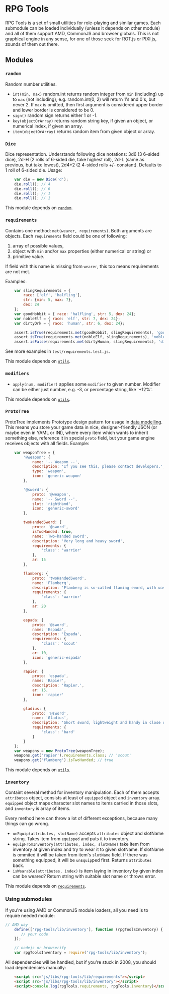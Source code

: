 # RPG Tools

RPG Tools is a set of small utilities for role-playing and similar games. Each submodule can be loaded individually (unless it depends on other module) and all of them support AMD, CommonJS and browser globals. This is not graphical engine in any sense, for one of those seek for ROT.js or PIXI.js, zounds of them out there.

## Modules

### `random`

Random number utilities.

* `int(min, max)` random.int returns random integer from `min` (including) up to `max` (not including), e.g. random.int(0, 2) will return 1's and 0's, but never 2. If `max` is omitted, then first argument is considered upper border and lower border is considered to be 0.
* `sign()` random.sign returns either 1 or -1.
* `key(objectOrArray)` returns random string key, if given an object, or numerical index, if given an array.
* `item(objectOrArray)` returns random item from given object or array.

### `Dice`

Dice representation. Understands following dice notations: 3d6 (3 6-sided dice), 2d-H (2 rolls of 6-sided die, take highest roll), 2d-L (same as previous, but take lowest), 2d4+2 (2 4-sided rolls +/- constant). Defaults to 1 roll of 6-sided die. Usage:

```js
    var die = new Dice('d');
    die.roll(); // 4
    die.roll(); // 6
    die.roll(); // 1
    die.roll(); // 1
```

This module depends on [`random`](#random).

### `requirements`

Contains one method: `met(wearer, requirements)`. Both arguments are objects. Each `requirements` field could be one of following:

1. array of possible values,
2. object with `min` and/or `max` properties (either numerical or string) or
3. primitive value.

If field with this name is missing from `wearer`, this too means requirements are not met.

Examples:

```js
    var slingRequirements = {
        race: ['elf', 'halfling'],
        str: {min: 5, max: 7},
        dex: 24
    };
    var goodHobbit = { race: 'halfling', str: 5, dex: 24};
    var nobleElf = { race: 'elf', str: 7, dex: 24};
    var dirtyOrk = { race: 'human', str: 6, dex: 24};

    assert.isTrue(requirements.met(goodHobbit, slingRequirements), 'good hobbit');
    assert.isTrue(requirements.met(nobleElf, slingRequirements), 'noble elf');
    assert.isFalse(requirements.met(dirtyHuman, slingRequirements), 'dirty ork');
```

See more examples in `test/requirements.test.js`.

This module depends on [`utils`](#utils).

### `modifiers`

* `apply(num, modifier)` applies some `modifier` to given number. Modifier can be either just number, e.g. -3, or percentage string, like '+12%'.

This module depends on [`utils`](#utils).

### `ProtoTree`

ProtoTree implements Prototype design pattern for usage in [data modelling](http://gameprogrammingpatterns.com/prototype.html#prototypes-for-data-modeling). This means you store your game data in nice, designer-friendly JSON (or maybe even in YAML or INI), where every item which wants to inherit something else, reference it in special `proto` field, but your game engine receives objects with all fields. Example:

```js
    var weaponTree = {
        '@weapon': {
            name: '-- Weapon --',
            description: 'If you see this, please contact developers.',
            type: 'weapon',
            icon: 'generic-weapon'
        },

        '@sword': {
            proto: '@weapon',
            name: '-- Sword --',
            slot: 'rightHand',
            icon: 'generic-sword'
        },

        twoHandedSword: {
            proto: '@sword',
            isTwoHanded: true,
            name: 'Two-handed sword',
            description: 'Very long and heavy sword',
            requirements: {
                'class': 'warrior'
            },
            ar: 15
        },

        flamberg: {
            proto: 'twoHandedSword',
            name: 'Flamberg',
            description: 'Flamberg is so-called flaming sword, with wavy blade.',
            requirements: {
                'class': 'warrior'
            },
            ar: 20
        },

        espada: {
            proto: '@sword',
            name: 'Espada',
            description: 'Espada',
            requirements: {
                'class': 'scout'
            },
            ar: 10,
            icon: 'generic-espada'
        },

        rapier: {
            proto: 'espada',
            name: 'Rapier',
            description: 'Rapier.',
            ar: 15,
            icon: 'rapier'
        },

        gladius: {
            proto: '@sword',
            name: 'Gladius',
            description: 'Short sword, lightweight and handy in close quarters.',
            requirements: {
                'class': 'bard'
            }
        }
    };
    var weapons = new ProtoTree(weaponTree);
    weapons.get('rapier').requirements.class; // 'scout'
    weapons.get('flamberg').isTwoHanded; // true
```

This module depends on [`utils`](#utils).

### `inventory`

Containt several method for inventory manipulation. Each of them accepts `attributes` object, consists at least of `equipped` object and `inventory` array. `equipped` object maps character slot names to items carried in those slots, and `inventory` is array of items.

Every method here can throw a lot of different exceptions, because many things can go wrong.

* `unEquip(attributes, slotName)` accepts `attributes` object and slotName string. Takes item from `equipped` and puts it to inventory.
* `equipFromInventory(attributes, index, slotName)` take item from inventory at given index and try to wear it to given slotName. If slotName is ommited it will be taken from item's `slotName` field. If there was something equipped, it will be `unEquip`ped first. Returns `attributes` back.
* `isWearable(attributes, index)` is item laying in inventory by given index can be weared? Return string with suitable slot name or throws error.

This module depends on [`requirements`](#requirements).

### Using submodules

If you're using AMD or CommonJS module loaders, all you need is to require needed module:

```js
// AMD way
    define(['rpg-tools/lib/inventory'], function (rpgToolsInventory) {
       // your code
    });

    // nodejs or browserify
    var rpgToolsInventory = require('rpg-tools/lib/inventory');
```

All dependencies will be handled, but if you're stuck in 2008, you should load dependencies manually:

```html
    <script src="js/libs/rpg-tools/lib/requirements"></script>
    <script src="js/libs/rpg-tools/lib/inventory"></script>
    <script>console.log(rpgTools.requirements, rpgTools.inventory)</script>
```

